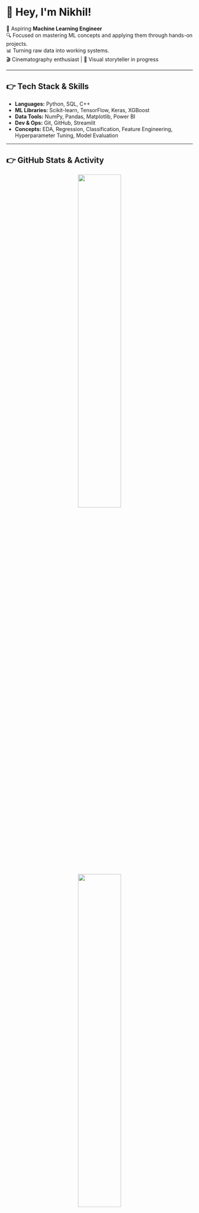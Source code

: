 # 👋 Hey, I'm Nikhil!

🎯 Aspiring **Machine Learning Engineer**  
🔍 Focused on mastering ML concepts and applying them through hands-on projects.  
📊 Turning raw data into working systems.  
🎬 Cinematography enthusiast | 📸 Visual storyteller in progress

---

## 👉 Tech Stack & Skills

- **Languages:** Python, SQL, C++
- **ML Libraries:** Scikit-learn, TensorFlow, Keras, XGBoost
- **Data Tools:** NumPy, Pandas, Matplotlib, Power BI
- **Dev & Ops:** Git, GitHub, Streamlit
- **Concepts:** EDA, Regression, Classification, Feature Engineering, Hyperparameter Tuning, Model Evaluation
 

---

## 👉 GitHub Stats & Activity

<p align="center">
  <img src="https://github-readme-stats.vercel.app/api?username=dev-nikhil02&show_icons=true&theme=radical&count_private=true" width="48%" />
</p>

<p align="center">
  <img src="https://github-readme-stats.vercel.app/api/top-langs/?username=dev-nikhil02&layout=compact&theme=radical" width="48%" />
</p>

---

## 👉 Connect with Me

-  [LinkedIn](https://www.linkedin.com/in/nikhil-agarwal-b7780b222/)
-  [GitHub](https://github.com/dev-nikhil02)

---

“Build models. Tell stories. Make impact.” 
Let’s connect and build together 🚀
